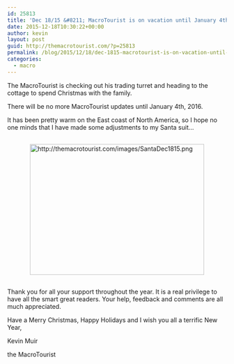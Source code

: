 ```yaml
---
id: 25813
title: 'Dec 18/15 &#8211; MacroTourist is on vacation until January 4th, 2016'
date: 2015-12-18T10:30:22+00:00
author: kevin
layout: post
guid: http://themacrotourist.com/?p=25813
permalink: /blog/2015/12/18/dec-1815-macrotourist-is-on-vacation-until-january-4th-2016/
categories:
  - macro
---
```

The MacroTourist is checking out his trading turret and heading to the cottage to spend Christmas with the family. 

There will be no more MacroTourist updates until January 4th, 2016.

It has been pretty warm on the East coast of North America, so I hope no one minds that I have made some adjustments to my Santa suit&#8230;


  <img src="http://themacrotourist.com/images/SantaDec1815.png" alt="http://themacrotourist.com/images/SantaDec1815.png" style="margin:30px auto;display:block;" width="400" height="300">

Thank you for all your support throughout the year. It is a real privilege to have all the smart great readers. Your help, feedback and comments are all much appreciated.

Have a Merry Christmas, Happy Holidays and I wish you all a terrific New Year,
  
Kevin Muir
  
the MacroTourist